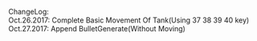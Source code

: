 ChangeLog:<br>
Oct.26.2017: Complete Basic Movement Of Tank(Using 37 38 39 40 key)<br>
Oct.27.2017: Append BulletGenerate(Without Moving)
